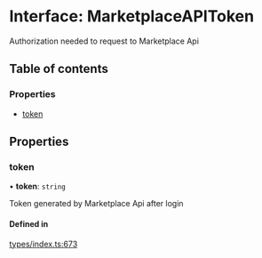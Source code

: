 # Interface: MarketplaceAPIToken

Authorization needed to request to Marketplace Api

## Table of contents

### Properties

- [token](MarketplaceAPIToken.md#token)

## Properties

### token

• **token**: `string`

Token generated by Marketplace Api after login

#### Defined in

[types/index.ts:673](https://github.com/nevermined-io/react-components/blob/4840188/catalog/src/types/index.ts#L673)
